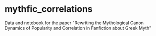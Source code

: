 # mythfic_correlations
Data and notebook for the paper "Rewriting the Mythological Canon Dynamics of Popularity and Correlation in Fanfiction about Greek Myth"

